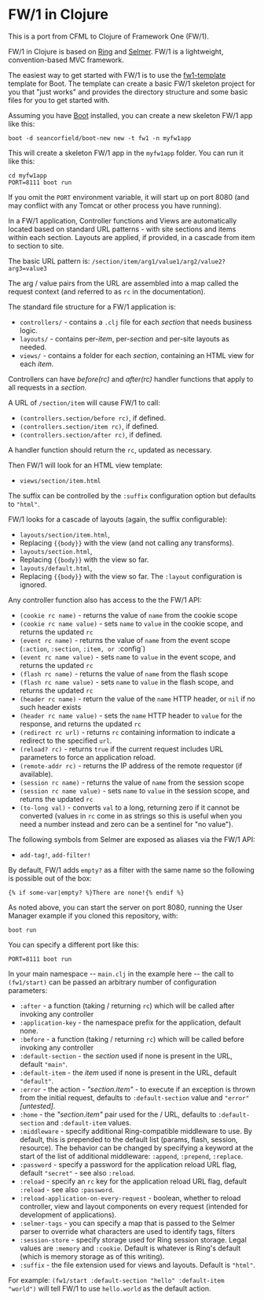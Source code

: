 FW/1 in Clojure
===============

This is a port from CFML to Clojure of Framework One (FW/1).

FW/1 in Clojure is based on [Ring](https://github.com/ring-clojure/ring) and [Selmer](https://github.com/yogthos/Selmer).
FW/1 is a lightweight, convention-based MVC framework.

The easiest way to get started with FW/1 is to use the
[fw1-template](https://github.com/framework-one/fw1-template) template
for Boot. The template can create a basic FW/1 skeleton
project for you that "just works" and provides the directory structure
and some basic files for you to get started with. 

Assuming you have [Boot](http://boot-clj.com) installed, you can create a new skeleton FW/1 app like this:

    boot -d seancorfield/boot-new new -t fw1 -n myfw1app

This will create a skeleton FW/1 app in the `myfw1app` folder. You can run it like this:

    cd myfw1app
    PORT=8111 boot run

If you omit the `PORT` environment variable, it will start up on port 8080 (and may conflict with any Tomcat or other process you have running).

In a FW/1 application, Controller functions and Views are automatically located based on standard URL patterns - with site sections and items within each section. Layouts are applied, if provided, in a cascade from item to section to site.

The basic URL pattern is: `/section/item/arg1/value1/arg2/value2?arg3=value3`

The arg / value pairs from the URL are assembled into a map called the request context (and referred to as `rc` in the documentation).

The standard file structure for a FW/1 application is:

* `controllers/` - contains a `.clj` file for each _section_ that needs business logic.
* `layouts/` - contains per-_item_, per-_section_ and per-site layouts as needed.
* `views/` - contains a folder for each _section_, containing an HTML view for each _item_.

Controllers can have _before(rc)_ and _after(rc)_ handler functions that apply to all requests in a _section_.

A URL of `/section/item` will cause FW/1 to call:

* `(controllers.section/before rc)`, if defined.
* `(controllers.section/item rc)`, if defined.
* `(controllers.section/after rc)`, if defined.

A handler function should return the `rc`, updated as necessary.

Then FW/1 will look for an HTML view template:

* `views/section/item.html`

The suffix can be controlled by the `:suffix` configuration option but defaults to `"html"`.

FW/1 looks for a cascade of layouts (again, the suffix configurable):

* `layouts/section/item.html`,
 * Replacing `{{body}}` with the view (and not calling any transforms).
* `layouts/section.html`,
 * Replacing `{{body}}` with the view so far.
* `layouts/default.html`,
 * Replacing `{{body}}` with the view so far. The `:layout` configuration is ignored.

Any controller function also has access to the the FW/1 API:

* `(cookie rc name)` - returns the value of `name` from the cookie scope
* `(cookie rc name value)` - sets `name` to `value` in the cookie scope, and returns the updated `rc`
* `(event rc name)` - returns the value of `name` from the event scope (`:action`, `:section`, `:item, or `:config`)
* `(event rc name value)` - sets `name` to `value` in the event scope, and returns the updated `rc`
* `(flash rc name)` - returns the value of `name` from the flash scope
* `(flash rc name value)` - sets `name` to `value` in the flash scope, and returns the updated `rc`
* `(header rc name)` - return the value of the `name` HTTP header, or `nil` if no such header exists
* `(header rc name value)` - sets the `name` HTTP header to `value` for the response, and returns the updated `rc`
* `(redirect rc url)` - returns `rc` containing information to indicate a redirect to the specified `url`.
* `(reload? rc)` - returns `true` if the current request includes URL parameters to force an application reload.
* `(remote-addr rc)` - returns the IP address of the remote requestor (if available).
* `(session rc name)` - returns the value of `name` from the session scope
* `(session rc name value)` - sets `name` to `value` in the session scope, and returns the updated `rc`
* `(to-long val)` - converts `val` to a long, returning zero if it cannot be converted (values in `rc` come in as strings so this is useful when you need a number instead and zero can be a sentinel for "no value").

The following symbols from Selmer are exposed as aliases via the FW/1 API:

* `add-tag!`, `add-filter!`

By default, FW/1 adds `empty?` as a filter with the same name so the following is possible out of the box:

    {% if some-var|empty? %}There are none!{% endif %}

As noted above, you can start the server on port 8080, running the User Manager example if you cloned this repository, with:

    boot run

You can specify a different port like this:

    PORT=8111 boot run

In your main namespace -- `main.clj` in the example here -- the call to `(fw1/start)` can be passed an arbitrary number of configuration parameters:

* `:after` - a function (taking / returning `rc`) which will be called after invoking any controller
* `:application-key` - the namespace prefix for the application, default none.
* `:before` - a function (taking / returning `rc`) which will be called before invoking any controller
* `:default-section` - the _section_ used if none is present in the URL, default `"main"`.
* `:default-item` - the _item_ used if none is present in the URL, default `"default"`.
* `:error` - the action - _"section.item"_ - to execute if an exception is thrown from the initial request, defaults to `:default-section` value and `"error"` _[untested]_.
* `:home` - the _"section.item"_ pair used for the / URL, defaults to `:default-section` and `:default-item` values.
* `:middleware` - specify additional Ring-compatible middleware to use. By default, this is prepended to the default list (params, flash, session, resource). The behavior can be changed by specifying a keyword at the start of the list of additional middleware: `:append`, `:prepend`, `:replace`.
* `:password` - specify a password for the application reload URL flag, default `"secret"` - see also `:reload`.
* `:reload` - specify an `rc` key for the application reload URL flag, default `:reload` - see also `:password`.
* `:reload-application-on-every-request` - boolean, whether to reload controller, view and layout components on every request (intended for development of applications).
* `:selmer-tags` - you can specify a map that is passed to the Selmer parser to override what characters are used to identify tags, filters
* `:session-store` - specify storage used for Ring session storage. Legal values are `:memory` and `:cookie`. Default is whatever is Ring's default (which is memory storage as of this writing).
* `:suffix` - the file extension used for views and layouts. Default is `"html"`.

For example: `(fw1/start :default-section "hello" :default-item "world")` will tell FW/1 to use `hello.world` as the default action.
